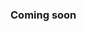 ### Coming soon

<!--

---

# **TezX + Deno: High-Performance Backend Framework**

TezX is a high-performance, lightweight backend framework designed for speed, scalability, and flexibility. This guide walks you through the setup and configuration of **TezX** with **Deno** for a seamless and efficient development experience.

---

## 🚀 **Getting Started**

### 1. **Install Deno**

To install **Deno**, use the following commands based on your platform:

#### For Unix-based systems

```bash
curl -fsSL https://deno.land/x/install/install.sh | sh
```

#### For macOS (using Homebrew)

```bash
brew install deno
```

Verify the installation:

```bash
deno --version
```

### 2. **Create a New Project**

Set up a new project directory:

```bash
mkdir tezx-deno-app && cd tezx-deno-app
```

### 3. **Initialize the Project**

In **Deno**, dependencies are managed with the `deps.ts` file. Create the file and import the necessary TezX modules:

Create `deps.ts`:

```ts
export { TezX, loadEnv, logger, denoAdapter } from "https://deno.land/x/tezx/mod.ts";
```

### 4. **Set Up Environment Variables**

Deno requires explicit permission to access environment variables. Create a `.env` file in the root of your project:

Create `.env`:

```bash
PORT=3000
NODE_ENV=development
SECRET_KEY=your_secure_key_here
```

---

## 📂 **Project Structure**

The recommended project structure is as follows:

```
.
├── src/
│   ├── index.ts       # Main application file
│   └── env.ts         # Environment configuration
├── public/            # Static assets
├── .env               # Environment variables
├── deps.ts            # External dependencies
└── deno.json          # Deno configuration
```

---

## 💻 **Setting Up the Server**

Create a `src/index.ts` file and initialize the TezX server with Deno:

```ts
import { TezX, loadEnv, logger, denoAdapter } from "../deps.ts";

const env = loadEnv();
const app = new TezX({
  logger: logger,
  env: env,
});

app.get("/", (ctx) => {
  return ctx.text("Hello, TezX on Deno!");
});

denoAdapter(server).listen(env.PORT, () => {
  console.log(`🚀 Server running at http://localhost:${env.PORT}`);
});
```

---

## ▶️ **Running the Server**

To start the server, run the following command:

```bash
deno run --allow-net --allow-read --allow-env src/index.ts
```

For **hot reloading** during development, install **denon**:

```bash
deno install -qAf --unstable https://deno.land/x/denon/denon.ts
```

Run the server with hot reload:

```bash
denon start
```

---

## 📦 **Building & Deploying**

### 1. **Compile the Project**

To compile the project to a single executable, use the following command:

```bash
deno compile --allow-net --allow-read --allow-env -o dist/app src/index.ts
```

### 2. **Run the Compiled File**

Once compiled, run the generated executable:

```bash
./dist/app
```

---

## 🔥 **Advanced Features**

### 1. **Static File Serving**

To serve static files, use the following code:

```ts
app.static("./public", {
  cacheControl: "public, max-age=31536000",
  headers: {
    "X-Custom-Header": "static-file",
  },
});
```

### 2. **Enable CORS**

To enable **CORS** (Cross-Origin Resource Sharing) for your application, use this:

```ts
import { cors } from "../deps.ts";

app.use(
  cors({
    origin: ["http://localhost:3000"],
    methods: ["GET", "POST"],
  })
);
```

### 3. **Custom Middleware**

For custom middleware functionality:

```ts
app.use(async (ctx, next) => {
  console.log(`[${new Date().toISOString()}] ${ctx.method} ${ctx.pathname}`);
  return next();
});
```

---

## 🚀 **Deploying with Deno**

### 1. **Deploy on Deno Deploy**

Deno provides an easy way to deploy your application to the cloud using **Deno Deploy**:

1. Install the **Deno Deploy CLI**:

```bash
curl -fsSL https://deno.land/x/deploy/install.sh | sh
```

2. Deploy your project:

```bash
deno deploy
```

### 2. **Deploy with Docker**

To deploy with **Docker**, create a `Dockerfile` in your project root:

```Dockerfile
FROM denoland/deno:latest
WORKDIR /app
COPY . .
CMD ["deno", "run", "--allow-net", "--allow-read", "--allow-env", "src/index.ts"]
```

Build and run the Docker container:

```bash
docker build -t tezx-deno .
docker run -p 3000:3000 tezx-deno
```

---

## ⚠️ **Troubleshooting**

| **Issue**                           | **Solution**                                 |
| ------------------------------------ | -------------------------------------------- |
| `Module not found`                  | Check if `deps.ts` is correctly imported.    |
| `Port already in use`               | Change the `PORT` value in `.env`.           |
| `Permission Denied`                 | Ensure you have the necessary `--allow` flags. |

---

🚀 **TezX + Deno: Fast, Lightweight, and Secure!**

---

-->
